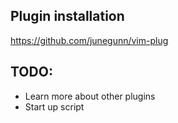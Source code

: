 ## Plugin installation

https://github.com/junegunn/vim-plug

## TODO: 

- Learn more about other plugins
- Start up script
